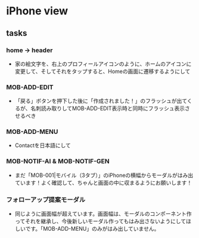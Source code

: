 # iPhone view

## tasks

### home -> header
- 家の絵文字を、右上のプロフィールアイコンのように、ホームのアイコンに変更して、そしてそれをタップすると、Homeの画面に遷移するようにして

### MOB-ADD-EDIT
- 「戻る」ボタンを押下した後に「作成されました！」のフラッシュが出てくるが、名刺読み取りしてMOB-ADD-EDIT表示時と同時にフラッシュ表示させるべき

### MOB-ADD-MENU
- Contactを日本語にして

### MOB-NOTIF-AI & MOB-NOTIF-GEN
- まだ「MOB-001|モバイル（3タブ）」のiPhoneの横幅からモーダルがはみ出ています！よく確認して、ちゃんと画面の中に収まるようにお願いします！

### フォローアップ提案モーダル
- 同じように画面幅が超えています。画面幅は、モーダルのコンポーネント作ってそれを継承し、今後新しいモーダル作ってもはみ出さないようにしてほしいです。「MOB-ADD-MENU」のみがはみ出していません。

